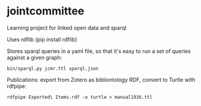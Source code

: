 # jointcommittee

Learning project for linked open data and sparql

Uses rdflib (pip install rdflib)

Stores sparql queries in a yaml file, so that it's easy to run a set of queries against a given graph:

```
bin/sparql.py jcmr.ttl sparql.json
```

Publications: export from Zotero as bibliontology RDF, convert to Turtle with rdfpipe:

```
rdfpipe Exported\ Items.rdf -o turtle > manual1936.ttl
```
